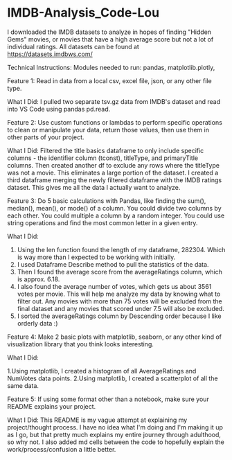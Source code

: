 # IMDB-Analysis_Code-Lou

I downloaded the IMDB datasets to analyze in hopes of finding "Hidden Gems" movies, or movies that have a high average score but not a lot of individual ratings. All datasets can be found at https://datasets.imdbws.com/

Technical Instructions: Modules needed to run:  pandas, matplotlib.plotly,

Feature 1: Read in data from a local csv, excel file, json, or any other file type. 

What I Did: I pulled two separate tsv.gz data from IMDB's dataset and read into VS Code using pandas pd.read. 

Feature 2: Use custom functions or lambdas to perform specific operations to clean or manipulate your data, return those values, then use them in other parts of your project.

What I Did:  Filtered the title basics dataframe to only include specific columns - the identifier column (tconst), titleType, and primaryTitle columns. Then created another df to exclude any rows where the titleType was not a movie. This eliminates a large portion of the dataset. 
I created a third dataframe merging the newly filtered dataframe with the IMDB ratings dataset. This gives me all the data I actually want to analyze. 

Feature 3: Do 5 basic calculations with Pandas, like finding the sum(), median(), mean(), or mode() of a column. You could divide two columns by each other. You could multiple a column by a random integer. You could use string operations and find the most common letter in a given entry. 

What I Did: 
1. Using the len function found the length of my dataframe, 282304. Which is way more than I expected to be working with initially. 
2. I used Dataframe Describe method to pull the statistics of the data. 
3. Then I found the average score from the averageRatings column, which is approx. 6.18. 
4. I also found the average number of votes, which gets us about 3561 votes per movie. This will help me analyze my data by knowing what to filter out. Any movies with more than 75 votes will be excluded from the final dataset and any movies that scored under 7.5 will also be excluded. 
5. I sorted the averageRatings column by Descending order because I like orderly data :) 

Feature 4: Make 2 basic plots with matplotlib, seaborn, or any other kind of visualization library that you think looks interesting.

What I Did: 

1.Using matplotlib, I created a histogram of all AverageRatings and NumVotes data points. 
2.Using matplotlib, I created a scatterplot of all the same data. 

Feature 5: If using some format other than a notebook, make sure your README explains your project. 

What I Did: This README is my vague attempt at explaining my project/thought process. I have no idea what I'm doing and I'm making it up as I go, but that pretty much explains my entire journey through adulthood, so why not. 
I also added md cells between the code to hopefully explain the work/process/confusion a little better. 


